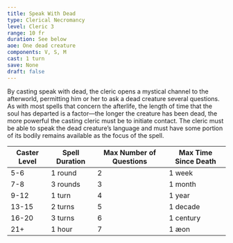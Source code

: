 ```yaml
---
title: Speak With Dead
type: Clerical Necromancy
level: Cleric 3
range: 10 fr
duration: See below
aoe: One dead creature
components: V, S, M
cast: 1 turn
save: None
draft: false
---
```


By casting speak with dead, the cleric opens a mystical channel
to the afterworld, permitting him or her to ask a dead creature
several questions. As with most spells that concern the afterlife,
the length of time that the soul has departed is a factor—the
longer the creature has been dead, the more powerful the casting cleric must be to initiate contact. The cleric must be able to
speak the dead creature’s language and must have some portion of its bodily remains available as the focus of the spell.

| Caster Level | Spell Duration | Max Number of Questions | Max Time Since Death |
| ------------ | -------------- | ----------------------- | -------------------- |
| 5-6          | 1 round        | 2                       | 1 week               |
| 7-8          | 3 rounds       | 3                       | 1 month              |
| 9-12         | 1 turn         | 4                       | 1 year               |
| 13-15        | 2 turns        | 5                       | 1 decade             |
| 16-20        | 3 turns        | 6                       | 1 century            |
| 21+          | 1 hour         | 7                       | 1 æon                |
